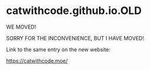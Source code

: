 # catwithcode.github.io.OLD
WE MOVED!


SORRY FOR THE INCONVENIENCE, BUT I HAVE MOVED!


Link to the same entry on the new website:


https://catwithcode.moe/

